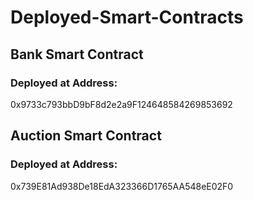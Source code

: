 # Deployed-Smart-Contracts

## Bank Smart Contract
### Deployed at Address:
0x9733c793bbD9bF8d2e2a9F124648584269853692

## Auction Smart Contract
### Deployed at Address:
0x739E81Ad938De18EdA323366D1765AA548eE02F0
